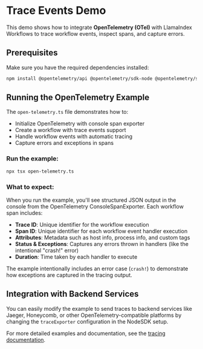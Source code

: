 # Trace Events Demo

This demo shows how to integrate **OpenTelemetry (OTel)** with LlamaIndex Workflows to trace workflow events, inspect spans, and capture errors.

## Prerequisites

Make sure you have the required dependencies installed:

```bash
npm install @opentelemetry/api @opentelemetry/sdk-node @opentelemetry/sdk-trace-base
```

## Running the OpenTelemetry Example

The `open-telemetry.ts` file demonstrates how to:

- Initialize OpenTelemetry with console span exporter
- Create a workflow with trace events support
- Handle workflow events with automatic tracing
- Capture errors and exceptions in spans

### Run the example:

```bash
npx tsx open-telemetry.ts
```

### What to expect:

When you run the example, you'll see structured JSON output in the console from the OpenTelemetry ConsoleSpanExporter. Each workflow span includes:

- **Trace ID**: Unique identifier for the workflow execution
- **Span ID**: Unique identifier for each workflow event handler execution
- **Attributes**: Metadata such as host info, process info, and custom tags
- **Status & Exceptions**: Captures any errors thrown in handlers (like the intentional "crash!" error)
- **Duration**: Time taken by each handler to execute

The example intentionally includes an error case (`crash!`) to demonstrate how exceptions are captured in the tracing output.

## Integration with Backend Services

You can easily modify the example to send traces to backend services like Jaeger, Honeycomb, or other OpenTelemetry-compatible platforms by changing the `traceExporter` configuration in the NodeSDK setup.

For more detailed examples and documentation, see the [tracing documentation](../../docs/workflows/common_patterns/tracing.mdx).
